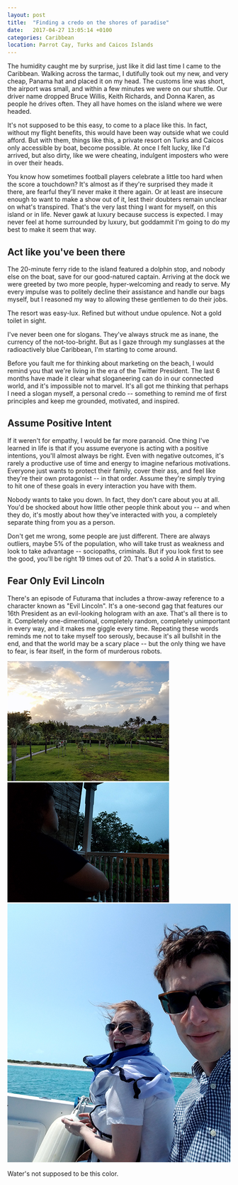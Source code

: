 ```yaml
---
layout: post
title:  "Finding a credo on the shores of paradise"
date:   2017-04-27 13:05:14 +0100
categories: Caribbean
location: Parrot Cay, Turks and Caicos Islands
---
```

The humidity caught me by surprise, just like it did last time I came to the Caribbean. Walking across the tarmac, I dutifully took out my new, and very cheap, Panama hat and placed it on my head. The customs line was short, the airport was small, and within a few minutes we were on our shuttle. Our driver name dropped Bruce Willis, Keith Richards, and Donna Karen, as people he drives often. They all have homes on the island where we were headed. 

It's not supposed to be this easy, to come to a place like this. In fact, without my flight benefits, this would have been way outside what we could afford. But with them, things like this, a private resort on Turks and Caicos only accessible by boat, become possible. At once I felt lucky, like I'd arrived, but also dirty, like we were cheating, indulgent imposters who were in over their heads. 

You know how sometimes football players celebrate a little too hard when the score a touchdown? It's almost as if they're surprised they made it there, are fearful they'll never make it there again. Or at least are insecure enough to want to make a show out of it, lest their doubters remain unclear on what's transpired. That's the very last thing I want for myself, on this island or in life. Never gawk at luxury because success is expected. I may never feel at home surrounded by luxury, but goddammit I'm going to do my best to make it seem that way. 


## Act like you've been there

The 20-minute ferry ride to the island featured a dolphin stop, and nobody else on the boat, save for our good-natured captain. Arriving at the dock we were greeted by two more people, hyper-welcoming and ready to serve. My every impulse was to politely decline their assistance and handle our bags myself, but I reasoned my way to allowing these gentlemen to do their jobs. 

The resort was easy-lux. Refined but without undue opulence. Not a gold toilet in sight. 

I've never been one for slogans. They've always struck me as inane, the currency of the not-too-bright. But as I gaze through my sunglasses at the radioactively blue Caribbean, I'm starting to come around. 

Before you fault me for thinking about marketing on the beach, I would remind you that we're living in the era of the Twitter President. The last 6 months have made it clear what sloganeering can do in our connected world, and it's impossible not to marvel. It's all got me thinking that perhaps I need a slogan myself, a personal credo -- something to remind me of first principles and keep me grounded, motivated, and inspired. 


## Assume Positive Intent 

If it weren't for empathy, I would be far more paranoid. One thing I've learned in life is that if you assume everyone is acting with a positive intentions, you'll almost always be right. Even with negative outcomes, it's rarely a productive use of time and energy to imagine nefarious motivations. Everyone just wants to protect their family, cover their ass, and feel like they're their own protagonist -- in that order. Assume they're simply trying to hit one of these goals in every interaction you have with them. 

Nobody wants to take you down. In fact, they don't care about you at all. You'd be shocked about how little other people think about you -- and when they do, it's mostly about how they've interacted with you, a completely separate thing from you as a person. 

Don't get me wrong, some people are just different. There are always outliers, maybe 5% of the population, who will take trust as weakness and look to take advantage -- sociopaths, criminals. But if you look first to see the good, you'll be right 19 times out of 20. That's a solid A in statistics. 


## Fear Only Evil Lincoln 

There's an episode of Futurama that includes a throw-away reference to a character known as "Evil Lincoln". It's a one-second gag that features our 16th President as an evil-looking hologram with an axe. That's all there is to it. Completely one-dimentional, completely random, completely unimportant in every way, and it makes me giggle every time. Repeating these words reminds me not to take myself too serously, because it's all bullshit in the end, and that the world may be a scary place -- but the only thing we have to fear, is fear itself, in the form of murderous robots. 

<div class="post-image post-image--split">
    <img src="/img/posts/turks1.png" alt="The view from the room" />
    <img src="/img/posts/turks2.png" alt="Arina at dusk" />
</div>

<div class="post-image">
    <img src="/img/posts/turks3.png" alt="The boat to Parrot Cay" />
    <p class="post-image-caption">Water's not supposed to be this color.</p>
</div>
